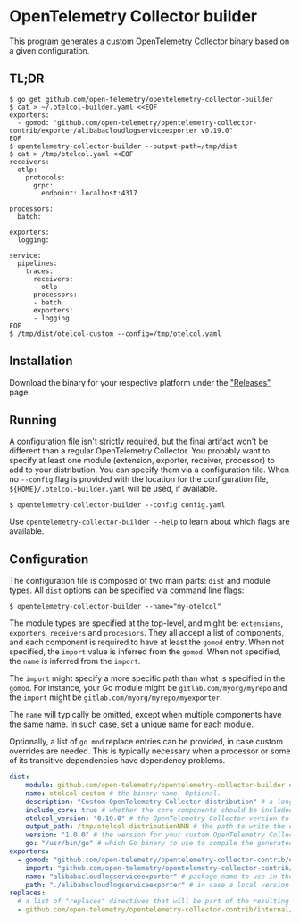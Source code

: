 # OpenTelemetry Collector builder

This program generates a custom OpenTelemetry Collector binary based on a given configuration.

## TL;DR
```console
$ go get github.com/open-telemetry/opentelemetry-collector-builder
$ cat > ~/.otelcol-builder.yaml <<EOF
exporters:
  - gomod: "github.com/open-telemetry/opentelemetry-collector-contrib/exporter/alibabacloudlogserviceexporter v0.19.0"
EOF
$ opentelemetry-collector-builder --output-path=/tmp/dist
$ cat > /tmp/otelcol.yaml <<EOF
receivers:
  otlp:
    protocols:
      grpc:
        endpoint: localhost:4317

processors:
  batch:

exporters:
  logging:

service:
  pipelines:
    traces:
      receivers:
      - otlp
      processors: 
      - batch
      exporters:
      - logging
EOF
$ /tmp/dist/otelcol-custom --config=/tmp/otelcol.yaml
```

## Installation

Download the binary for your respective platform under the ["Releases"](https://github.com/open-telemetry/opentelemetry-collector-builder/releases/latest) page.

## Running

A configuration file isn't strictly required, but the final artifact won't be different than a regular OpenTelemetry Collector. You probably want to specify at least one module (extension, exporter, receiver, processor) to add to your distribution. You can specify them via a configuration file. When no `--config` flag is provided with the location for the configuration file, `${HOME}/.otelcol-builder.yaml` will be used, if available.

```console
$ opentelemetry-collector-builder --config config.yaml
```

Use `opentelemetry-collector-builder --help` to learn about which flags are available.

## Configuration

The configuration file is composed of two main parts: `dist` and module types. All `dist` options can be specified via command line flags:

```console
$ opentelemetry-collector-builder --name="my-otelcol"
```

The module types are specified at the top-level, and might be: `extensions`, `exporters`, `receivers` and `processors`. They all accept a list of components, and each component is required to have at least the `gomod` entry. When not specified, the `import` value is inferred from the `gomod`. When not specified, the `name` is inferred from the `import`.

The `import` might specify a more specific path than what is specified in the `gomod`. For instance, your Go module might be `gitlab.com/myorg/myrepo` and the `import` might be `gitlab.com/myorg/myrepo/myexporter`.

The `name` will typically be omitted, except when multiple components have the same name. In such case, set a unique name for each module.

Optionally, a list of `go mod` replace entries can be provided, in case custom overrides are needed. This is typically necessary when a processor or some of its transitive dependencies have dependency problems.

```yaml
dist:
    module: github.com/open-telemetry/opentelemetry-collector-builder # the module name for the new distribution, following Go mod conventions. Optional, but recommended.
    name: otelcol-custom # the binary name. Optional.
    description: "Custom OpenTelemetry Collector distribution" # a long name for the application. Optional.
    include_core: true # whether the core components should be included in the distribution. Optional.
    otelcol_version: "0.19.0" # the OpenTelemetry Collector version to use as base for the distribution. Optional.
    output_path: /tmp/otelcol-distributionNNN # the path to write the output (sources and binary). Optional.
    version: "1.0.0" # the version for your custom OpenTelemetry Collector. Optional.
    go: "/usr/bin/go" # which Go binary to use to compile the generated sources. Optional.
exporters:
  - gomod: "github.com/open-telemetry/opentelemetry-collector-contrib/exporter/alibabacloudlogserviceexporter v0.19.0" # the Go module for the component. Required.
    import: "github.com/open-telemetry/opentelemetry-collector-contrib/exporter/alibabacloudlogserviceexporter" # the import path for the component. Optional.
    name: "alibabacloudlogserviceexporter" # package name to use in the generated sources. Optional.
    path: "./alibabacloudlogserviceexporter" # in case a local version should be used for the module, the path relative to the current dir, or a full path can be specified. Optional.
replaces:
  # a list of "replaces" directives that will be part of the resulting go.mod
  - github.com/open-telemetry/opentelemetry-collector-contrib/internal/common => github.com/open-telemetry/opentelemetry-collector-contrib/internal/common v0.19.0
```
